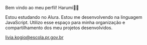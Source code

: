 Bem vindo ao meu perfil!
Harumi💙💙

Estou estudando no Alura.
Estou me desenvolvendo na linguagem JavaScript.
Utilizo esse espaço para minha organização e compartilhamento dos meu projetos desenvolvidos.

livia.kogio@escola.pr.gov.br
